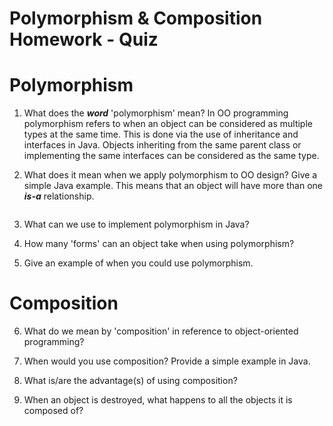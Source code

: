 # Polymorphism & Composition Homework - Quiz

# Polymorphism

1. What does the ___word___ 'polymorphism' mean?
In OO programming polymorphism refers to when an object can be considered as multiple types at the same time.
This is done via the use of inheritance and interfaces in Java. Objects inheriting from the same parent class or
implementing the same interfaces can be considered as the same type.

2. What does it mean when we apply polymorphism to OO design? Give a simple Java example.
This means that an object will have more than one ___is-a___ relationship.
```Java

```

3. What can we use to implement polymorphism in Java?

4. How many 'forms' can an object take when using polymorphism?

5. Give an example of when you could use polymorphism.



# Composition

6. What do we mean by 'composition' in reference to object-oriented programming?

7. When would you use composition? Provide a simple example in Java.

8. What is/are the advantage(s) of using composition?

9. When an object is destroyed, what happens to all the objects it is composed of?
